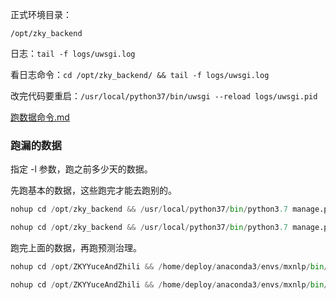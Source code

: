 
正式环境目录：  

`/opt/zky_backend`   

日志：`tail -f logs/uwsgi.log`   

看日志命令：`cd /opt/zky_backend/ && tail -f logs/uwsgi.log`  

改完代码要重启：`/usr/local/python37/bin/uwsgi --reload logs/uwsgi.pid`   

[跑数据命令.md](https://github.com/yananma/work/blob/main/%E9%A1%B9%E7%9B%AE/%E7%A7%91%E6%8A%80%E6%90%9C%E6%90%9C/%E8%B7%91%E6%95%B0%E6%8D%AE%E5%91%BD%E4%BB%A4.md)   


### 跑漏的数据   

指定 -l 参数，跑之前多少天的数据。   

先跑基本的数据，这些跑完才能去跑别的。     

```python 
nohup cd /opt/zky_backend && /usr/local/python37/bin/python3.7 manage.py --settings=ZKY_Backend.settings upload_history_v2 -l 8 -i "kejisousou-formal" -pi "kejisousou-points-formal" -tp 4 -df "include_time" &>> /tmp/upload_history_v2_20220622.log &

nohup cd /opt/zky_backend && /usr/local/python37/bin/python3.7 manage.py --settings=ZKY_Backend.settings upload_history_v2 -l 8 -i "kejisousou-en-formal" -tp 0 -df "include_time" -uc "zky_title_md5_formal_en" -us "zky_point_sentence_md5_formal_en" -file "/opt/zky_backend/resources/docs/program/中科院外文网站.xlsx" --no-point -en &>> /tmp/upload_history_v2_en_20220622.log &
```    

跑完上面的数据，再跑预测治理。    

```python 
nohup cd /opt/ZKYYuceAndZhili && /home/deploy/anaconda3/envs/mxnlp/bin/python yuce.py --last 9 --point_index "kejisousou-points-formal" --yuce_index "kejisousou-yuce-formal-v4" --search_time_field "zky_include_time" &>> /tmp/yuce_20220623.log &

nohup cd /opt/ZKYYuceAndZhili && /home/deploy/anaconda3/envs/mxnlp/bin/python zhili.py --last 9 --point_index "kejisousou-points-formal" --zhili_index "kejisousou-zhili-formal-v3" --search_time_field "zky_include_time" &>> /tmp/zhili_20220623.log &   
``` 





